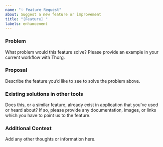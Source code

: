 ```yaml
---
name: "💡 Feature Request"
about: Suggest a new feature or improvement
title: "[Feature] "
labels: enhancement
---
```


### Problem
What problem would this feature solve? Please provide an example in your current workflow with Thorg.

### Proposal
Describe the feature you’d like to see to solve the problem above.

### Existing solutions in other tools
Does this, or a similar feature, already exist in application that you've used or heard about? If so, please provide any documentation, images, or links which you have to point us to the feature.

### Additional Context
Add any other thoughts or information here.